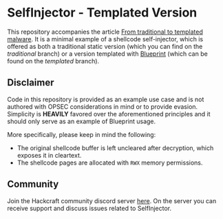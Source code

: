 # SelfInjector - Templated Version

This repository accompanies the article [From traditional to templated malware](https://www.hackcraft.gr/2023/06/from-traditional-to-templated-malware/). It is a minimal example of a shellcode self-injector, which is offered as both a traditional static version (which you can find on the *traditional* branch) or a version templated with [Blueprint](https://github.com/Hackcraft-Labs/Blueprint) (which can be found on the *templated* branch).

## Disclaimer

Code in this repository is provided as an example use case and is not authored with OPSEC considerations in mind or to provide evasion. Simplicity is **HEAVILY** favored over the aforementioned principles and it should only serve as an example of Blueprint usage. 

More specifically, please keep in mind the following: 
- The original shellcode buffer is left uncleared after decryption, which exposes it in cleartext.
- The shellcode pages are allocated with `RWX` memory permissions.

## Community

Join the Hackcraft community discord server [here](https://discord.gg/KZZfsnQsja). On the server you can receive support and discuss issues related to SelfInjector.